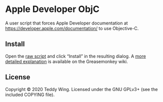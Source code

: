 Apple Developer ObjC
====================

A user script that forces Apple Developer documentation at
https://developer.apple.com/documentation/ to use Objective-C.


## Install
Open the [raw script][1] and click “Install” in the resulting dialog. A [more
detailed explanation][2] is available on the Greasemonkey wiki.


## License
Copyright © 2020 Teddy Wing. Licensed under the GNU GPLv3+ (see the included
COPYING file).


[1]: https://raw.githubusercontent.com/teddywing/apple-developer-objc/master/apple-developer-objc.user.js
[2]: https://wiki.greasespot.net/Greasemonkey_Manual:Installing_Scripts
